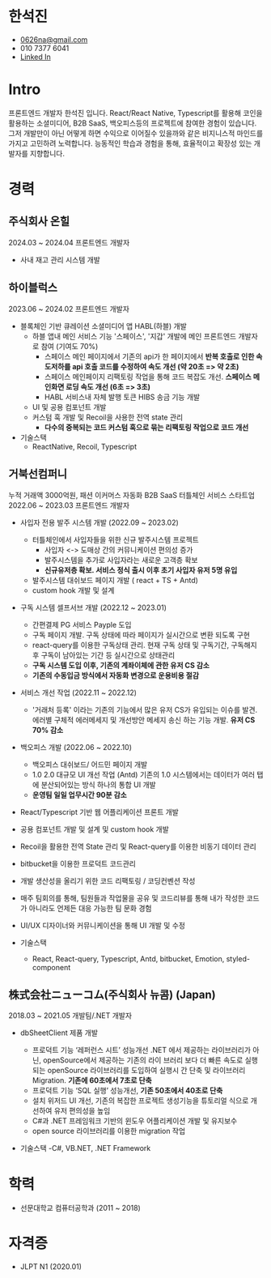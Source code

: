 # 한석진

- 0626na@gmail.com
- 010 7377 6041
- [Linked In](https://www.linkedin.com/in/0626na/)

# Intro

프론트엔드 개발자 한석진 입니다. React/React Native, Typescript를 활용해 코인을 활용하는 소셜미디어, B2B SaaS, 백오피스등의 프로젝트에 참여한 경험이 있습니다. 그저 개발만이 아닌 어떻게 하면 수익으로 이어질수 있을까와 같은 비지니스적 마인드를 가지고 고민하려 노력합니다. 능동적인 학습과 경험을 통해, 효율적이고 확장성 있는 개발자를 지향합니다.

# 경력

## 주식회사 온힐

2024.03 ~ 2024.04
프론트엔드 개발자

- 사내 재고 관리 시스템 개발

## 하이블럭스

2023.06 ~ 2024.02
프론트엔드 개발자

- 블록체인 기반 큐레이션 소셜미디어 앱 HABL(하블) 개발
  - 하블 앱내 메인 서비스 기능 '스페이스', '지갑' 개발에 메인 프론트엔드 개발자로 참여 (기여도 70%)
    - 스페이스 메인 페이지에서 기존의 api가 한 페이지에서 **반복 호출로 인한 속도저하를 api 호출 코드를 수정하여 속도 개선 (약 20초 => 약 2초)**
    - 스페이스 메인페이지 리팩토링 작업을 통해 코드 복잡도 개선. **스페이스 메인화면 로딩 속도 개선 (6초 => 3초)**
    - HABL 서비스내 자체 발행 토큰 HIBS 송금 기능 개발
  - UI 및 공용 컴포넌트 개발
  - 커스텀 훅 개발 및 Recoil을 사용한 전역 state 관리
    - **다수의 중복되는 코드 커스텀 훅으로 묶는 리팩토링 작업으로 코드 개선**
- 기술스택
  - ReactNative, Recoil, Typescript

## 거북선컴퍼니

누적 거래액 3000억원, 패션 이커머스 자동화 B2B SaaS 터틀체인 서비스 스타트업
2022.06 ~ 2023.03
프론트엔드 개발자

- 사입자 전용 발주 시스템 개발 (2022.09 ~ 2023.02)

  - 터틀체인에서 사입자들을 위한 신규 발주시스템 프로젝트
    - 사입자 <-> 도매상 간의 커뮤니케이션 편의성 증가
    - 발주시스템을 추가로 사입자라는 새로운 고객층 확보
    - **신규유저층 확보. 서비스 정식 출시 이후 초기 사입자 유저 5명 유입**
  - 발주시스템 대쉬보드 페이지 개발 ( react + TS + Antd)
  - custom hook 개발 및 설계

- 구독 시스템 셀프서브 개발 (2022.12 ~ 2023.01)
  - 간편결제 PG 서비스 Payple 도입
  - 구독 페이지 개발. 구독 상태에 따라 페이지가 실시간으로 변환 되도록 구현
  - react-query를 이용한 구독상태 관리. 현재 구독 상태 및 구독기간, 구독해지후 구독이 남아있는 기간 등 실시간으로 상태관리
  - **구독 시스템 도입 이후, 기존의 계좌이체에 관한 유저 CS 감소**
  - **기존의 수동입금 방식에서 자동화 변경으로 운용비용 절감**
- 서비스 개선 작업 (2022.11 ~ 2022.12)
  - '거래처 등록' 이라는 기존의 기능에서 많은 유저 CS가 유입되는 이슈를 발견. 에러별 구체적 에러메세지 및 개선방안 메세지 송신 하는 기능 개발. **유저 CS 70% 감소**
- 백오피스 개발 (2022.06 ~ 2022.10)
  - 백오피스 대쉬보드/ 어드민 페이지 개발
  - 1.0 2.0 대규모 UI 개선 작업 (Antd)
    기존의 1.0 시스템에서는 데이터가 여러 탭에 분산되어있는 방식
    하나의 통합 UI 개발
  - **운영팀 일일 업무시간 90분 감소**
- React/Typescript 기반 웹 어플리케이션 프론트 개발
- 공용 컴포넌트 개발 및 설계 및 custom hook 개발
- Recoil을 활용한 전역 State 관리 및 React-query를 이용한 비동기 데이터 관리
- bitbucket을 이용한 프로덕트 코드관리
- 개발 생산성을 올리기 위한 코드 리팩토링 / 코딩컨벤션 작성
- 매주 팀회의를 통해, 팀원들과 작업물을 공유 및 코드리뷰를 통해 내가 작성한 코드가 아니라도 언제든 대응 가능한 팀 문화 경험
- UI/UX 디자이너와 커뮤니케이션을 통해 UI 개발 및 수정

- 기술스택
  - React, React-query, Typescript, Antd, bitbucket, Emotion, styled-component

## 株式会社ニューコム(주식회사 뉴콤) (Japan)

2018.03 ~ 2021.05
개발팀/.NET 개발자

- dbSheetClient 제품 개발

  - 프로덕트 기능 ‘레퍼런스 시트’ 성능개선
    .NET 에서 제공하는 라이브러리가 아닌, openSource에서 제공하는 기존의 라이 브러리 보다 더 빠른 속도로 실행되는 openSource 라이브러리를 도입하여 실행시 간 단축 및 라이브러리 Migration. **기존에 60초에서 7초로 단축**
  - 프로덕트 기능 ‘SQL 실행’ 성능개선, **기존 50초에서 40초로 단축**
  - 설치 위저드 UI 개선, 기존의 복잡한 프로젝트 생성기능을 튜토리얼 식으로 개선하여 유저 편의성을 높임
  - C#과 .NET 프레임워크 기반의 윈도우 어플리케이션 개발 및 유지보수
  - open source 라이브러리를 이용한 migration 작업

- 기술스택
  -C#, VB\.NET, .NET Framework

# 학력

- 선문대학교 컴퓨터공학과 (2011 ~ 2018)

# 자격증

- JLPT N1 (2020.01)
